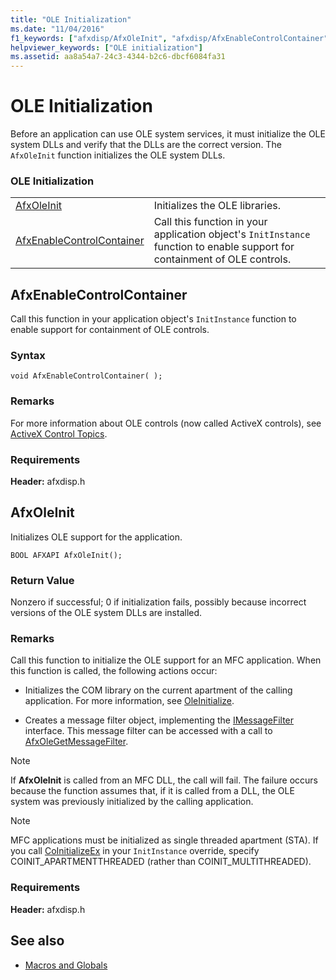 ```yaml
---
title: "OLE Initialization"
ms.date: "11/04/2016"
f1_keywords: ["afxdisp/AfxOleInit", "afxdisp/AfxEnableControlContainer"]
helpviewer_keywords: ["OLE initialization"]
ms.assetid: aa8a54a7-24c3-4344-b2c6-dbcf6084fa31
---
```

# OLE Initialization

Before an application can use OLE system services, it must initialize the OLE system DLLs and verify that the DLLs are the correct version. The `AfxOleInit` function initializes the OLE system DLLs.

### OLE Initialization

|||
|-|-|
|[AfxOleInit](#afxoleinit)|Initializes the OLE libraries.|
|[AfxEnableControlContainer](#afxenablecontrolcontainer)|Call this function in your application object's `InitInstance` function to enable support for containment of OLE controls.|

## <a name="afxenablecontrolcontainer"></a> AfxEnableControlContainer

Call this function in your application object's `InitInstance` function to enable support for containment of OLE controls.

### Syntax

```
void AfxEnableControlContainer( );
```

### Remarks

For more information about OLE controls (now called ActiveX controls), see [ActiveX Control Topics](../mfc-activex-controls.md).

### Requirements

**Header:** afxdisp.h

##  <a name="afxoleinit"></a>  AfxOleInit

Initializes OLE support for the application.

```
BOOL AFXAPI AfxOleInit();
```

### Return Value

Nonzero if successful; 0 if initialization fails, possibly because incorrect versions of the OLE system DLLs are installed.

### Remarks

Call this function to initialize the OLE support for an MFC application. When this function is called, the following actions occur:

- Initializes the COM library on the current apartment of the calling application. For more information, see [OleInitialize](/windows/desktop/api/ole2/nf-ole2-oleinitialize).

- Creates a message filter object, implementing the [IMessageFilter](/windows/desktop/api/objidl/nn-objidl-imessagefilter) interface. This message filter can be accessed with a call to [AfxOleGetMessageFilter](application-control.md#afxolegetmessagefilter).

> [!NOTE]
>  If **AfxOleInit** is called from an MFC DLL, the call will fail. The failure occurs because the function assumes that, if it is called from a DLL, the OLE system was previously initialized by the calling application.

> [!NOTE]
>  MFC applications must be initialized as single threaded apartment (STA). If you call [CoInitializeEx](/windows/desktop/api/combaseapi/nf-combaseapi-coinitializeex) in your `InitInstance` override, specify COINIT_APARTMENTTHREADED (rather than COINIT_MULTITHREADED).

### Requirements

**Header:** afxdisp.h

## See also

- [Macros and Globals](../../mfc/reference/mfc-macros-and-globals.md)

